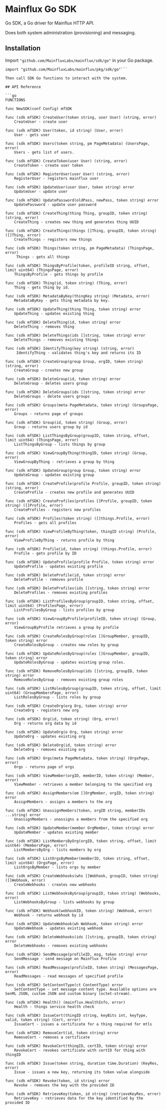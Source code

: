 # Mainflux Go SDK

Go SDK, a Go driver for Mainflux HTTP API.

Does both system administration (provisioning) and messaging.

## Installation
Import `"github.com/MainfluxLabs/mainflux/sdk/go"` in your Go package.

```
import "github.com/MainfluxLabs/mainflux/pkg/sdk/go"```

Then call SDK Go functions to interact with the system.

## API Reference

```go
FUNCTIONS

func NewSDK(conf Config) mfSDK

func (sdk mfSDK) CreateUser(token string, user User) (string, error)
    CreateUser - create user

func (sdk mfSDK) User(token, id string) (User, error)
    User - gets user

func (sdk mfSDK) Users(token string, pm PageMetadata) (UsersPage, error)
    Users - gets list of users.
    
func (sdk mfSDK) CreateToken(user User) (string, error)
    CreateToken - create user token

func (sdk mfSDK) RegisterUser(user User) (string, error)
    RegisterUser - registers mainflux user
    
func (sdk mfSDK) UpdateUser(user User, token string) error
    UpdateUser - update user

func (sdk mfSDK) UpdatePassword(oldPass, newPass, token string) error
    UpdatePassword - update user password

func (sdk mfSDK) CreateThing(thing Thing, groupID, token string) (string, error)
    CreateThing - creates new thing and generates thing UUID

func (sdk mfSDK) CreateThings(things []Thing, groupID, token string) ([]Thing, error)
    CreateThings - registers new things 
	
func (sdk mfSDK) Things(token string, pm PageMetadata) (ThingsPage, error)
     Things - gets all things
	
func (sdk mfSDK) ThingsByProfile(token, profileID string, offset, limit uint64) (ThingsPage, error)
    ThingsByProfile - gets things by profile
	
func (sdk mfSDK) Thing(id, token string) (Thing, error)
    Thing - gets thing by id.
    
func (sdk mfSDK) MetadataByKey(thingKey string) (Metadata, error)
    MetadataByKey - gets thing metadata by key.

func (sdk mfSDK) UpdateThing(thing Thing, token string) error
    UpdateThing - updates existing thing
    
func (sdk mfSDK) DeleteThing(id, token string) error
    DeleteThing - removes thing

func (sdk mfSDK) DeleteThings(ids []string, token string) error
    DeleteThings - removes existing things
	
func (sdk mfSDK) IdentifyThing(key string) (string, error)
     IdentifyThing - validates thing's key and returns its ID
	
func (sdk mfSDK) CreateGroup(group Group, orgID, token string) (string, error)
    CreateGroup - creates new group
	
func (sdk mfSDK) DeleteGroup(id, token string) error
    DeleteGroup - deletes users group

func (sdk mfSDK) DeleteGroups(ids []string, token string) error
	DeleteGroups - delete users groups
	
func (sdk mfSDK) Groups(meta PageMetadata, token string) (GroupsPage, error)
    Groups - returns page of groups
	
func (sdk mfSDK) Group(id, token string) (Group, error)
    Group - returns users group by id
	 
func (sdk mfSDK) ListThingsByGroup(groupID, token string, offset, limit uint64) (ThingsPage, error)
    ListThingsByGroup - lists things by group

func (sdk mfSDK) ViewGroupByThing(thingID, token string) (Group, error)
    ViewGroupByThing - retrieves a group by thing
    
func (sdk mfSDK) UpdateGroup(group Group, token string) error
    UpdateGroup - updates existing group
    
func (sdk mfSDK) CreateProfile(profile Profile, groupID, token string) (string, error)
    CreateProfile - creates new profile and generates UUID

func (sdk mfSDK) CreateProfiles(profiles []Profile, groupID, token string) ([]Profile, error)
    CreateProfiles - registers new profiles
    
func (sdk mfSDK) Profiles(token string) ([]things.Profile, error)
    Profiles - gets all profiles

func (sdk mfSDK) ViewProfileByThing(token, thingID string) (Profile, error)
    ViewProfileByThing - returns profile by thing
    
func (sdk mfSDK) Profile(id, token string) (things.Profile, error)
    Profile - gets profile by ID

func (sdk mfSDK) UpdateProfile(profile Profile, token string) error
    UpdateProfile - updates existing profile
    
func (sdk mfSDK) DeleteProfile(id, token string) error
    DeleteProfile - removes profile

func (sdk mfSDK) DeleteProfiles(ids []string, token string) error
    DeleteProfiles - removes existing profiles
    
func (sdk mfSDK) ListProfilesByGroup(groupID, token string, offset, limit uint64) (ProfilesPage, error)
    ListProfilesByGroup - lists profiles by group
    
func (sdk mfSDK) ViewGroupByProfile(profileID, token string) (Group, error)
    ViewGroupByProfile retrieves a group by profile
    
func (sdk mfSDK) CreateRolesByGroup(roles []GroupMember, groupID, token string) error
    CreateRolesByGroup - creates new roles by group
    
func (sdk mfSDK) UpdateRolesByGroup(roles []GroupMember, groupID, token string) error
    UpdateRolesByGroup - updates existing group roles.
	
func (sdk mfSDK) RemoveRolesByGroup(ids []string, groupID, token string) error
    RemoveRolesByGroup - removes existing group roles
	
func (sdk mfSDK) ListRolesByGroup(groupID, token string, offset, limit uint64) (GroupMembersPage, error)
    ListRolesByGroup - lists roles by group
 
func (sdk mfSDK) CreateOrg(org Org, token string) error
    CreateOrg - registers new org
	
func (sdk mfSDK) Org(id, token string) (Org, error)
    Org - returns org data by id
	
func (sdk mfSDK) UpdateOrg(o Org, token string) error
    UpdateOrg - updates existing org

func (sdk mfSDK) DeleteOrg(id, token string) error
    DeleteOrg - removes existing org

func (sdk mfSDK) Orgs(meta PageMetadata, token string) (OrgsPage, error)
    Orgs - returns page of orgs

func (sdk mfSDK) ViewMember(orgID, memberID, token string) (Member, error)
    ViewMember - retrieves a member belonging to the specified org
	
func (sdk mfSDK) AssignMembers(om []OrgMember, orgID, token string) error
    AssignMembers - assigns a members to the org
	
func (sdk mfSDK) UnassignMembers(token, orgID string, memberIDs ...string) error
    UnassignMembers - unassigns a members from the specified org
    
func (sdk mfSDK) UpdateMember(member OrgMember, token string) error
    UpdateMember - updates existing member

func (sdk mfSDK) ListMembersByOrg(orgID, token string, offset, limit uint64) (MembersPage, error)
    ListMembersByOrg - lists members by org
	
func (sdk mfSDK) ListOrgsByMember(memberID, token string, offset, limit uint64) (OrgsPage, error)
    ListOrgsByMember - lists orgs by member
	
func (sdk mfSDK) CreateWebhooks(whs []Webhook, groupID, token string) ([]Webhook, error)
    CreateWebhooks - creates new webhooks
	
func (sdk mfSDK) ListWebhooksByGroup(groupID, token string) (Webhooks, error)
    ListWebhooksByGroup - lists webhooks by group
	
func (sdk mfSDK) Webhook(webhookID, token string) (Webhook, error)
    Webhook - returns webhook by id
	
func (sdk mfSDK) UpdateWebhook(wh Webhook, token string) error
    UpdateWebhook - updates existing webhook
	
func (sdk mfSDK) DeleteWebhooks(ids []string, groupID, token string) error
    DeleteWebhooks - removes existing webhooks
    
func (sdk mfSDK) SendMessage(profileID, msg, token string) error
    SendMessage - send message on Mainflux Profile

func (sdk mfSDK) ReadMessages(profileID, token string) (MessagesPage, error)
    ReadMessages - read messages of specified profile

func (sdk mfSDK) SetContentType(ct ContentType) error
    SetContentType - set message content type. Available options are SenML JSON, custom JSON and custom binary (octet-stream).

func (sdk mfSDK) Health() (mainflux.HealthInfo, error)
    Health - things service health check

func (sdk mfSDK) IssueCert(thingID string, keyBits int, keyType, valid, token string) (Cert, error)
    IssueCert - issues a certificate for a thing required for mtls

func (sdk mfSDK) RemoveCert(id, token string) error
    RemoveCert - removes a certificate

func (sdk mfSDK) RevokeCert(thingID, certID, token string) error
    RevokeCert - revokes certificate with certID for thing with thingID

func (sdk mfSDK) Issue(token string, duration time.Duration) (KeyRes, error)
    Issue - issues a new key, returning its token value alongside
	
func (sdk mfSDK) Revoke(token, id string) error
    Revoke - removes the key with the provided ID 
    
func (sdk mfSDK) RetrieveKey(token, id string) (retrieveKeyRes, error)
	RetrieveKey - retrieves data for the key identified by the provided ID

```
